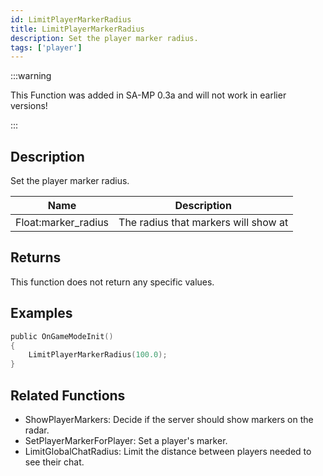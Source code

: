 ```yaml
---
id: LimitPlayerMarkerRadius
title: LimitPlayerMarkerRadius
description: Set the player marker radius.
tags: ['player']
---
```


<TagLinks />

:::warning

This Function was added in SA-MP 0.3a and will not work in earlier versions!

:::

## Description

Set the player marker radius.


| Name | Description |
|------|-------------|
|Float:marker_radius | The radius that markers will show at|


## Returns

This function does not return any specific values.


## Examples


```c
public OnGameModeInit()
{
    LimitPlayerMarkerRadius(100.0);
}
```


## Related Functions


-  ShowPlayerMarkers: Decide if the server should show markers on the radar.
-  SetPlayerMarkerForPlayer: Set a player's marker.
-  LimitGlobalChatRadius: Limit the distance between players needed to see their chat.